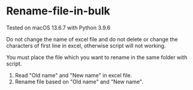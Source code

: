 # Rename-file-in-bulk
Tested on macOS 13.6.7 with Python 3.9.6

Do not change the name of excel file and do not delete or change the characters of first line in excel, otherwise script will not working.

You must place the file which you want to rename in the same folder with script.

1. Read "Old name" and "New name" in excel file.
2. Rename file based on "Old name" and "New name".

